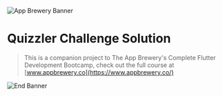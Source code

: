 ![App Brewery Banner](https://github.com/londonappbrewery/Images/blob/master/AppBreweryBanner.png)


# Quizzler Challenge Solution




>This is a companion project to The App Brewery's Complete Flutter Development Bootcamp, check out the full course at [www.appbrewery.co](https://www.appbrewery.co/)

![End Banner](https://github.com/londonappbrewery/Images/blob/master/readme-end-banner.png)
